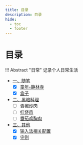 ```yaml
---
title: 目录
description: 目录
hide:
  - toc
  - footer
---
```


# 目录

!!! Abstract "日常"
    记录个人日常生活

- <a class="navigation" href="随笔/">一、随笔</a>
    - [x] <a class="navigation" href="随笔/童年-静林寺/">童年-静林寺</a>
    - [x] <a class="navigation" href="随笔/盒子/">盒子</a>
- <a class="navigation" href="厨艺/">二、黑暗料理</a>
    - [ ] <a class="navigation" href="厨艺/青椒炒肉/">青椒炒肉</a>
    - [ ] <a class="navigation" href="厨艺/红烧肉/">红烧肉</a>
    - [ ] <a class="navigation" href="厨艺/番茄鸡胸肉/">番茄鸡胸肉</a>
- <a class="navigation" href="其他/">三、其他</a>
    - [x] <a class="navigation" href="其他/输入法相关配置/">输入法相关配置</a>
    - [x] <a class="navigation" href="其他/守则/">守则</a>